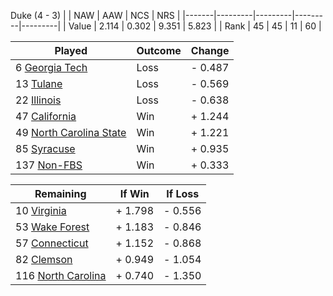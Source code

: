 Duke (4 - 3)
|       |   NAW   |   AAW   |   NCS   |   NRS   |
|-------|---------|---------|---------|---------|
| Value |   2.114 |   0.302 |   9.351 |   5.823 |
| Rank  |      45 |      45 |      11 |      60 |

| Played                    | Outcome    |  Change  |
|---------------------------|------------|----------|
|   6 [Georgia Tech          ](GeorgiaTech.md)| Loss       | -  0.487 |
|  13 [Tulane                ](Tulane.md)| Loss       | -  0.569 |
|  22 [Illinois              ](Illinois.md)| Loss       | -  0.638 |
|  47 [California            ](California.md)| Win        | +  1.244 |
|  49 [North Carolina State  ](NorthCarolinaState.md)| Win        | +  1.221 |
|  85 [Syracuse              ](Syracuse.md)| Win        | +  0.935 |
| 137 [Non-FBS               ](NonFBS.md)| Win        | +  0.333 |

| Remaining                 |  If Win  |  If Loss |
|---------------------------|----------|----------|
|  10 [Virginia              ](Virginia.md)| +  1.798 | -  0.556 |
|  53 [Wake Forest           ](WakeForest.md)| +  1.183 | -  0.846 |
|  57 [Connecticut           ](Connecticut.md)| +  1.152 | -  0.868 |
|  82 [Clemson               ](Clemson.md)| +  0.949 | -  1.054 |
| 116 [North Carolina        ](NorthCarolina.md)| +  0.740 | -  1.350 |

